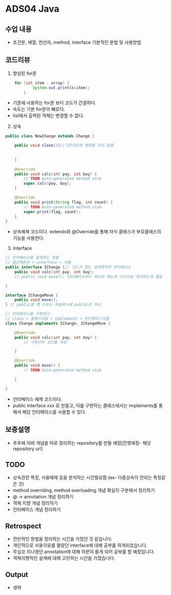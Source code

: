 # ADS04 Java 

## 수업 내용
- 조건문, 배열, 연산자, method, interface 기본적인 문법 및 사용방법

## 코드리뷰

1. 향상된 for문

```Java
	for (int item : array) {
			System.out.println(item);
		}
```
- 기존에 사용하는 for문 보다 코드가 간결하다.
- 속도는 기본 for문이 빠르다.
- list에서 출력된 객체는 변경할 수 없다.

2. 상속 

```Java
public class NewChange extends Change {

	public void close(){//기존코드에 영향을 주지 않음
		
		
	}
	
	@Override
	public void calc(int pay, int buy) {
		// TODO Auto-generated method stub
		super.calc(pay, buy);
	}

	@Override
	public void print(String flag, int count) {
		// TODO Auto-generated method stub
		super.print(flag, count);
	}	
}

```
- 상속예제 코드이다. extends와 @Override를 통해 자식 클래스가 부모클래스의 기능을 사용한다.

3. Interface

```Java
// 인터페이스를 설계하는 방법
// 접근제한자 + interface + 이름
public interface IChange {// 코드가 없는 설계목적의 인터페이스
	public void calc(int pay, int buy);
	// public void move(); 인터페이스마다 하나씩 하는게 나으므로 제거하는게 좋음

}

interface IChangeMove {
	public void move();
} // public을 뺀 이유는 파일하나에 public은 하나

// 인터페이스를 구현하기
// class + 클래스이름 + implements + 인터페이스이름
class Change implements IChange, IChangeMove {

	@Override
	public void calc(int pay, int buy) {
		// 구현단의 코드를 작성

	}

	@Override
	public void move() {
		// TODO Auto-generated method stub

	}

}
```
- 인터페이스 예제 코드이다. 
- public interface xxx 로 만들고, 이를 구현하는 클래스에서는 implements를 통해서 해당 인터페이스를 사용할 수 있다. 


## 보충설명
- 추후에 자바 개념을 따로 정리하는 repository를 만들 예정[진행예정- 해당 repository url]

## TODO

- 상속관련 특징, 사용예제 등을 분석하는 시간필요함.(ex- 다중상속이 안되는 특징같은 것)
- method overriding, method overloading 개념 확실히 구분해서 정리하기
- @ -> annotation 개념 정리하기
- 객체 지향 개념 정리하기
- 인터페이스 개념 정리하기


## Retrospect

- 전반적인 문법을 정리하는 시간을 가졌던 것 같습니다.
- 개인적으로 사용이유를 몰랐던 interface에 대해 공부를 하게되었습니다.
- 무심코 지나쳤던 annotation에 대해 의문이 들게 되어 공부를 할 예정입니다.
- 객체지향적인 설계에 대해 고민하는 시간을 가졌습니다.

## Output
- 생략



